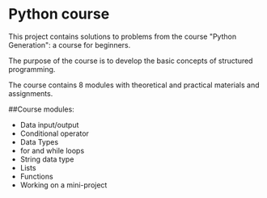 # Python course

This project contains solutions to problems from the course "Python Generation": a course for beginners.

The purpose of the course is to develop the basic concepts of structured programming.

The course contains 8 modules with theoretical and practical materials and assignments.

##Course modules:

- Data input/output
- Conditional operator
- Data Types 
- for and while loops
- String data type
- Lists
- Functions
- Working on a mini-project